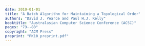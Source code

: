 ```yaml
---
date: 2010-01-01
title: "A Batch Algorithm for Maintaining a Topological Order"
authors: "David J. Pearce and Paul H.J. Kelly"
booktitle: "Australasian Computer Science Conference (ACSC)"
pages: "79--88"
copyright: "ACM Press"
preprint: "PK10_preprint.pdf"
---
```



